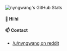 ![nyngwang's GitHub Stats](https://github-readme-stats.vercel.app/api?username=nyngwang&count_private=true&show_icons=true&theme=tokyonight)

#### 👋 Hi hi

#### 📫 Contact

- [/u/nyngwang on reddit](https://afk;sdjf;lkasdjfkl;ajsd;klfjas;lkdjf)

<!--
**ibhagwan/ibhagwan** is a ✨ _special_ ✨ repository because its `README.md` (this file) appears on your GitHub profile.

Here are some ideas to get you started:

- 🔭 I’m currently working on ...
- 🌱 I’m currently learning ...
- 👯 I’m looking to collaborate on ...
- 🤔 I’m looking for help with ...
- 💬 Ask me about ...
- 📫 How to reach me: ...
- 😄 Pronouns: ...
- ⚡ Fun fact: ...
-->
